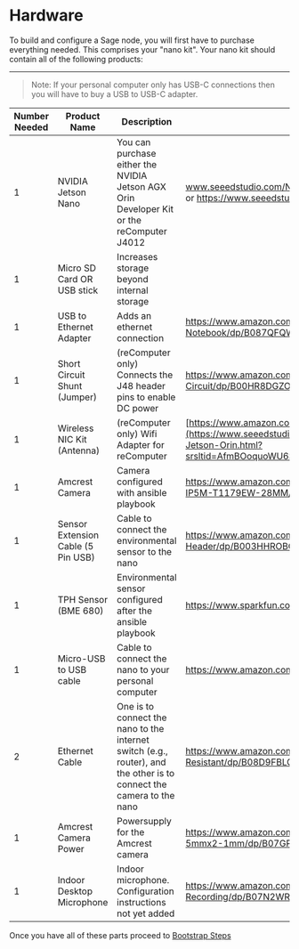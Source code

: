 # Hardware

To build and configure a Sage node, you will first have to purchase everything needed. This comprises your "nano kit". Your nano kit should contain all of the following products:

---

>Note: If your personal computer only has USB-C connections then you will have to buy a USB to USB-C adapter. 

| Number Needed | Product Name | Description | Link to Purchase|
|-|-|-|-|
|1|NVIDIA Jetson Nano|You can purchase either the NVIDIA Jetson AGX Orin Developer Kit or the reComputer J4012|www.seeedstudio.com/NVIDIA-Jetson-AGX-Orin-Developer-Kit-p-5314.html  or   https://www.seeedstudio.com/reComputer-J4012-p-5586.html/
|1|Micro SD Card OR USB stick|Increases storage beyond internal storage|
|1|USB to Ethernet Adapter|Adds an ethernet connection|https://www.amazon.com/uni-Ethernet-Internet-Compatible-Notebook/dp/B087QFQW6F
|1|Short Circuit Shunt (Jumper)|(reComputer only) Connects the J48 header pins to enable DC power|https://www.amazon.com/Uxcell-a13112100ux0081-2-54mm-Standard-Circuit/dp/B00HR8DGZO/
|1|Wireless NIC Kit (Antenna)|(reComputer only) Wifi Adapter for reComputer| [https://www.amazon.com/dp/B004AC0L4Y](https://www.seeedstudio.com/RTL8822CE-Wireless-NIC-Kits-for-Nvidia-Jetson-Orin.html?srsltid=AfmBOoquoWU6ST8WpkAs3kImPZnXqCw1nROz_tStpJRJ0Tr8KREihjZv)
|1|Amcrest Camera|Camera configured with ansible playbook|https://www.amazon.com/Amcrest-5-Megapixel-NightVision-Weatherproof-IP5M-T1179EW-28MM/dp/B083G9KT4C/
|1|Sensor Extension Cable (5 Pin USB)|Cable to connect the environmental sensor to the nano|https://www.amazon.com/StarTech-USBINT5PIN-Internal-Motherboard-Header/dp/B003HHROBG
|1|TPH Sensor (BME 680)|Environmental sensor configured after the ansible playbook|https://www.sparkfun.com/products/15743/
|1|Micro-USB to USB cable|Cable to connect the nano to your personal computer|https://www.amazon.com/Micro-USB-to-Cable/dp/B004GETLY2
|2|Ethernet Cable|One is to connect the nano to the internet switch (e.g., router), and the other is to connect the camera to the nano|https://www.amazon.com/Ethernet-2000Mhz-Network-Weatherproof-Resistant/dp/B08D9FBLQG/
|1|Amcrest Camera Power|Powersupply for the Amcrest camera|https://www.amazon.com/100-240V-Adapter-Switching-Cameras-5-5mmx2-1mm/dp/B07GP1DX4N?th=1
|1|Indoor Desktop Microphone|Indoor microphone. Configuration instructions not yet added|https://www.amazon.com/Microphone-Condenser-Indicator-Gooseneck-Recording/dp/B07N2WRHMY/


Once you have all of these parts proceed to [Bootstrap Steps](./initial_configuration.md)
